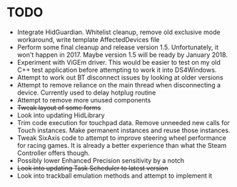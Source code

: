 # TODO

* Integrate HidGuardian. Whitelist cleanup, remove old exclusive mode
workaround, write template AffectedDevices file
* Perform some final cleanup and release version 1.5. Unfortunately,
it won't happen in 2017. Maybe version 1.5 will be ready by January 2018.
* Experiment with ViGEm driver. This would be easier to test on my old
C++ test application before attempting to work it into DS4Windows.
* Attempt to work out BT disconnect issues by looking at older versions
* Attempt to remove reliance on the main thread when disconnecting a device.
Currently used to delay hotplug routine
* Attempt to remove more unused components
* ~~Tweak layout of some forms~~
* Look into updating HidLibrary
* Trim code execution for touchpad data. Remove unneeded new calls for Touch
instances. Make permanent instances and reuse those instances.
* Tweak SixAxis code to attempt to improve steering wheel performance
for racing games. It is already a better experience than what the Steam
Controller offers though.
* Possibly lower Enhanced Precision sensitivity by a notch
* ~~Look into updating Task Scheduler to latest version~~
* Look into trackball emulation methods and attempt to implement it

